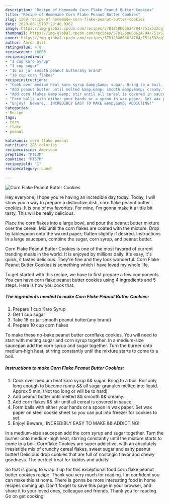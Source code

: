 ```yaml
---
description: "Recipe of Homemade Corn Flake Peanut Butter Cookies"
title: "Recipe of Homemade Corn Flake Peanut Butter Cookies"
slug: 1369-recipe-of-homemade-corn-flake-peanut-butter-cookies
date: 2020-08-15T07:29:40.936Z
image: https://img-global.cpcdn.com/recipes/5781258663624704/751x532cq70/corn-flake-peanut-butter-cookies-recipe-main-photo.jpg
thumbnail: https://img-global.cpcdn.com/recipes/5781258663624704/751x532cq70/corn-flake-peanut-butter-cookies-recipe-main-photo.jpg
cover: https://img-global.cpcdn.com/recipes/5781258663624704/751x532cq70/corn-flake-peanut-butter-cookies-recipe-main-photo.jpg
author: Aaron Gill
ratingvalue: 4.8
reviewcount: 16603
recipeingredient:
- "1 cup Karo Syrup"
- "1 cup sugar"
- "16 oz jar smooth peanut butterany brand"
- "10 cup corn flakes"
recipeinstructions:
- "Cook over medium heat karo syrup &amp;&amp; sugar. Bring to a boil. Boil only long enough to become runny &amp;&amp; all sugar granules melted into liquid. Approx 5 min. (Not too long or will be to hard)"
- "Add peanut butter until melted &amp;&amp; smooth &amp;&amp; creamy."
- "Add corn flakes &amp;&amp; stir until all cereal is covered in sauce."
- "Form balls with either your hands or a spoon in wax paper. Set wax paper on steel cookie sheet so you can put into freezer for cookies to set."
- "Enjoy!  Beware,, INCREDIBLY EASY TO MAKE &amp;&amp; ADDICTING!"
categories:
- Recipe
tags:
- corn
- flake
- peanut

katakunci: corn flake peanut 
nutrition: 285 calories
recipecuisine: American
preptime: "PT13M"
cooktime: "PT57M"
recipeyield: "1"
recipecategory: Lunch

---
```



![Corn Flake Peanut Butter Cookies](https://img-global.cpcdn.com/recipes/5781258663624704/751x532cq70/corn-flake-peanut-butter-cookies-recipe-main-photo.jpg)

Hey everyone, I hope you're having an incredible day today. Today, I will show you a way to prepare a distinctive dish, corn flake peanut butter cookies. It is one of my favorites. For mine, I'm gonna make it a little bit tasty. This will be really delicious.

Place the corn flakes into a large bowl, and pour the peanut butter mixture over the cereal. Mix until the corn flakes are coated with the mixture. Drop by tablespoon onto the waxed paper; flatten slightly if desired. Instructions In a large saucepan, combine the sugar, corn syrup, and peanut butter.

Corn Flake Peanut Butter Cookies is one of the most favored of current trending meals in the world. It is enjoyed by millions daily. It's easy, it's quick, it tastes delicious. They're fine and they look wonderful. Corn Flake Peanut Butter Cookies is something which I have loved my whole life.


To get started with this recipe, we have to first prepare a few components. You can have corn flake peanut butter cookies using 4 ingredients and 5 steps. Here is how you cook that.

<!--inarticleads1-->

##### The ingredients needed to make Corn Flake Peanut Butter Cookies:

1. Prepare 1 cup Karo Syrup
1. Get 1 cup sugar
1. Take 16 oz jar smooth peanut butter(any brand)
1. Prepare 10 cup corn flakes


To make these no-bake peanut butter cornflake cookies. You will need to start with melting sugar and corn syrup together. In a medium-size saucepan add the corn syrup and sugar together. Turn the burner onto medium-high heat, stirring constantly until the mixture starts to come to a boil. 

<!--inarticleads2-->

##### Instructions to make Corn Flake Peanut Butter Cookies:

1. Cook over medium heat karo syrup &amp;&amp; sugar. Bring to a boil. Boil only long enough to become runny &amp;&amp; all sugar granules melted into liquid. Approx 5 min. (Not too long or will be to hard)
1. Add peanut butter until melted &amp;&amp; smooth &amp;&amp; creamy.
1. Add corn flakes &amp;&amp; stir until all cereal is covered in sauce.
1. Form balls with either your hands or a spoon in wax paper. Set wax paper on steel cookie sheet so you can put into freezer for cookies to set.
1. Enjoy!  Beware,, INCREDIBLY EASY TO MAKE &amp;&amp; ADDICTING!


In a medium-size saucepan add the corn syrup and sugar together. Turn the burner onto medium-high heat, stirring constantly until the mixture starts to come to a boil. Cornflake Cookies are super addictive, with an absolutely irresistible mix of crunchy cereal flakes, sweet sugar and salty peanut butter! Delicious drop cookies that are full of nostalgic flavor and chewy goodness. The perfect treat for kiddos and adults! 

So that is going to wrap it up for this exceptional food corn flake peanut butter cookies recipe. Thank you very much for reading. I'm confident you can make this at home. There is gonna be more interesting food in home recipes coming up. Don't forget to save this page in your browser, and share it to your loved ones, colleague and friends. Thank you for reading. Go on get cooking!
